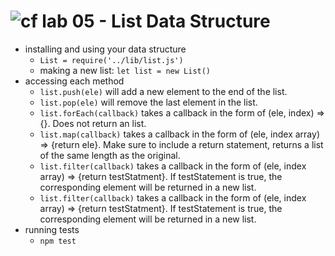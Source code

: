 ![cf](http://i.imgur.com/7v5ASc8.png) lab 05 - List Data Structure
====  
  * installing and using your data structure
    - `List = require('../lib/list.js')`
    - making a new list: `let list = new List()`
  * accessing each method
    - `list.push(ele)` will add a new element to the end of the list.
    - `list.pop(ele)` will remove the last element in the list.
    - `list.forEach(callback)` takes a callback in the form of (ele, index) => {}. Does not return an list.
    - `list.map(callback)` takes a callback in the form of (ele, index array) => {return ele}. Make sure to include a return statement, returns a list of the same length as the original.
    - `list.filter(callback)` takes a callback in the form of (ele, index array) => {return testStatment}. If testStatement is true, the corresponding element will be returned in a new list.
    - `list.filter(callback)` takes a callback in the form of (ele, index array) => {return testStatment}. If testStatement is true, the corresponding element will be returned in a new list.
  * running tests
    - `npm test`

